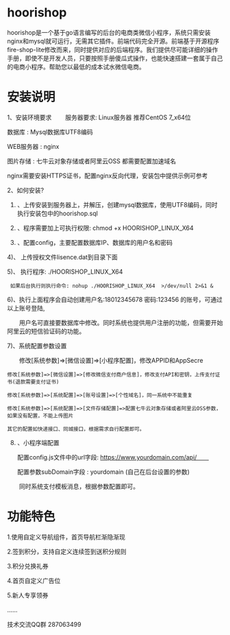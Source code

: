 # hoorishop
hoorishop是一个基于go语言编写的后台的电商类微信小程序，系统只需安装nginx和mysql就可运行，无需其它插件。前端代码完全开源。前端基于开源程序fire-shop-lite修改而来，同时提供对应的后端程序。我们提供尽可能详细的操作手册，即使不是开发人员，只要按照手册傻瓜式操作，也能快速搭建一套属于自己的电商小程序。帮助您以最低的成本试水微信电商。
# 安装说明
1、安装环境要求　　
服务器要求: Linux服务器 推荐CentOS 7_x64位　　　

数据库    : Mysql数据库UTF8编码　　

WEB服务器 : nginx　　

图片存储  : 七牛云对象存储或者阿里云OSS 都需要配置加速域名　

nginx需要安装HTTPS证书，配置nginx反向代理，安装包中提供示例可参考　　


2、如何安装?　　
1) 、上传安装到服务器上，并解压，创建mysql数据库，使用UTF8编码，同时执行安装包中的hoorishop.sql　　

2) 、程序需要加上可执行权限: chmod +x HOORISHOP_LINUX_X64　　

3) 、配置config，主要配置数据库IP、数据库的用户名和密码　　

4)、 上传授权文件lisence.dat到目录下面　　

5)、 执行程序: ./HOORISHOP_LINUX_X64　　

     如果后台执行则执行命令: nohup ./HOORISHOP_LINUX_X64  >/dev/null 2>&1 &　　
     
6)、执行上面程序会自动创建用户名:18012345678 密码:123456 的账号，可通过以上账号登陆,　　

　　用户名可直接要数据库中修改。同时系统也提供用户注册的功能，但需要开始阿里云的短信验证码的功能。　　
  
7)、系统配置参数设置　　

　　修改[系统参数]=>[微信设置]=>[小程序配置]，修改APPID和AppSecre　　
  
    修改[系统参数]=>[微信设置]=>[修改微信支付商户信息]，修改支付API和密钥，上传支付证书(退款需要支付证书)　
    
    修改[系统参数]=>[系统配置]=>[账号设置]=>[个性域名]，同一系统中不能重复　　
    
	修改[系统参数]=>[系统配置]=>[文件存储配置]=>配置七牛云对象存储或者阿里云OSS参数，如果没有配置，不能上传图片　　
	
	其它的配置如快递接口、同城接口，根据需求自行配置即可。　　
	
8) 、小程序端配置　　

    配置config.js文件中的url字段: https://www.yourdomain.com/api/　　
    
    配置参数subDomain字段       : yourdomain (自己在后台设置的参数)　　
    
　　同时系统支付模板消息，根据参数配置即可。　　
	
	
# 功能特色
1.使用自定义导航组件，首页导航栏渐隐渐现　　

2.签到积分，支持自定义连续签到送积分规则　　

3.积分兑换礼券　　

4.首页自定义广告位　　

5.新人专享领券　　

……　　


技术交流QQ群 287063499　　


